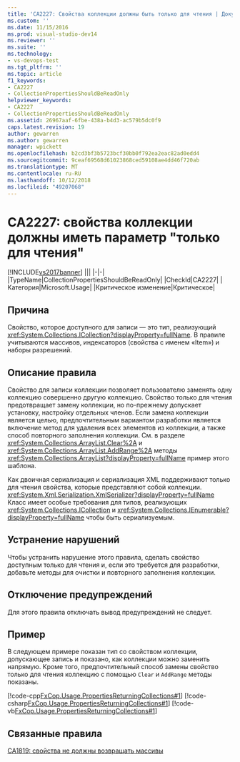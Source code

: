 ```yaml
---
title: 'CA2227: Свойства коллекции должны быть только для чтения | Документация Майкрософт'
ms.custom: ''
ms.date: 11/15/2016
ms.prod: visual-studio-dev14
ms.reviewer: ''
ms.suite: ''
ms.technology:
- vs-devops-test
ms.tgt_pltfrm: ''
ms.topic: article
f1_keywords:
- CA2227
- CollectionPropertiesShouldBeReadOnly
helpviewer_keywords:
- CA2227
- CollectionPropertiesShouldBeReadOnly
ms.assetid: 26967aaf-6fbe-438a-b4d3-ac579b5dc0f9
caps.latest.revision: 19
author: gewarren
ms.author: gewarren
manager: wpickett
ms.openlocfilehash: b2cd3bf3b5723bcf30bb0f792ea2eac82ad0edd4
ms.sourcegitcommit: 9ceaf69568d61023868ced59108ae4dd46f720ab
ms.translationtype: MT
ms.contentlocale: ru-RU
ms.lasthandoff: 10/12/2018
ms.locfileid: "49207068"
---
```

# <a name="ca2227-collection-properties-should-be-read-only"></a>CA2227: свойства коллекции должны иметь параметр "только для чтения"
[!INCLUDE[vs2017banner](../includes/vs2017banner.md)]
|||
|-|-|
|TypeName|CollectionPropertiesShouldBeReadOnly|
|CheckId|CA2227|
|Категория|Microsoft.Usage|
|Критическое изменение|Критическое|

## <a name="cause"></a>Причина
 Свойство, которое доступного для записи — это тип, реализующий <xref:System.Collections.ICollection?displayProperty=fullName>. В правиле учитываются массивов, индексаторов (свойства с именем «Item») и наборы разрешений.

## <a name="rule-description"></a>Описание правила
 Свойство для записи коллекции позволяет пользователю заменять одну коллекцию совершенно другую коллекцию. Свойство только для чтения предотвращает замену коллекции, но по-прежнему допускает установку, настройку отдельных членов. Если замена коллекции является целью, предпочтительным вариантом разработки является включение метод для удаления всех элементов из коллекции, а также способ повторного заполнения коллекции. См. в разделе <xref:System.Collections.ArrayList.Clear%2A> и <xref:System.Collections.ArrayList.AddRange%2A> методы <xref:System.Collections.ArrayList?displayProperty=fullName> пример этого шаблона.

 Как двоичная сериализация и сериализация XML поддерживают только для чтения свойства, которые представляют собой коллекции. <xref:System.Xml.Serialization.XmlSerializer?displayProperty=fullName> Класс имеет особые требования для типов, реализующих <xref:System.Collections.ICollection> и <xref:System.Collections.IEnumerable?displayProperty=fullName> чтобы быть сериализуемым.

## <a name="how-to-fix-violations"></a>Устранение нарушений
 Чтобы устранить нарушение этого правила, сделать свойство доступным только для чтения и, если это требуется для разработки, добавьте методы для очистки и повторного заполнения коллекции.

## <a name="when-to-suppress-warnings"></a>Отключение предупреждений
 Для этого правила отключать вывод предупреждений не следует.

## <a name="example"></a>Пример
 В следующем примере показан тип со свойством коллекции, допускающее запись и показано, как коллекции можно заменить напрямую. Кроме того, предпочтительный способ замены свойство только для чтения коллекцию с помощью `Clear` и `AddRange` методы показаны.

 [!code-cpp[FxCop.Usage.PropertiesReturningCollections#1](../snippets/cpp/VS_Snippets_CodeAnalysis/FxCop.Usage.PropertiesReturningCollections/cpp/FxCop.Usage.PropertiesReturningCollections.cpp#1)]
 [!code-csharp[FxCop.Usage.PropertiesReturningCollections#1](../snippets/csharp/VS_Snippets_CodeAnalysis/FxCop.Usage.PropertiesReturningCollections/cs/FxCop.Usage.PropertiesReturningCollections.cs#1)]
 [!code-vb[FxCop.Usage.PropertiesReturningCollections#1](../snippets/visualbasic/VS_Snippets_CodeAnalysis/FxCop.Usage.PropertiesReturningCollections/vb/FxCop.Usage.PropertiesReturningCollections.vb#1)]

## <a name="related-rules"></a>Связанные правила
 [CA1819: свойства не должны возвращать массивы](../code-quality/ca1819-properties-should-not-return-arrays.md)



